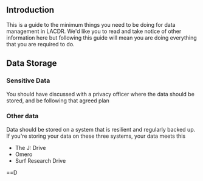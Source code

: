 ## Introduction
This is a guide to the minimum things you need to be doing for data management in LACDR. We'd like you to read and take notice of other information here
but following this guide will mean you are doing everything that you are required to do.

## Data Storage

### Sensitive Data
You should have discussed with a privacy officer where the data should be stored, and be following that agreed plan

### Other data 
Data should be stored on a system that is resilient and regularly backed up. If you're storing your data on these three systems, your data meets this 
 - The J: Drive
 - Omero
 - Surf Research Drive
 
 ==D
